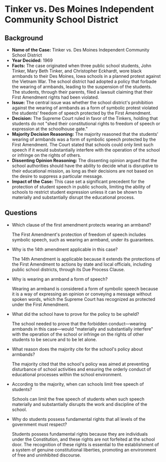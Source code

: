 # Tinker vs. Des Moines Independent Community School District

## Background

- **Name of the Case:** Tinker vs. Des Moines Independent Community School District
- **Year Decided:** 1969
- **Facts:** The case originated when three public school students, John Tinker, Mary Beth Tinker, and Christopher Eckhardt, wore black armbands to their Des Moines, Iowa schools in a planned protest against the Vietnam War. The school district had adopted a policy that forbade the wearing of armbands, leading to the suspension of the students. The students, through their parents, filed a lawsuit claiming that their First Amendment rights had been violated.
- **Issue:** The central issue was whether the school district's prohibition against the wearing of armbands as a form of symbolic protest violated the students' freedom of speech protected by the First Amendment.
- **Decision:** The Supreme Court ruled in favor of the Tinkers, holding that students do not "shed their constitutional rights to freedom of speech or expression at the schoolhouse gate."
- **Majority Decision Reasoning:** The majority reasoned that the students' wearing of armbands was a form of symbolic speech protected by the First Amendment. The Court stated that schools could only limit such speech if it would substantially interfere with the operation of the school or infringe on the rights of others.
- **Dissenting Opinion Reasoning:** The dissenting opinion argued that the school authorities should have the ability to decide what is disruptive to their educational mission, as long as their decisions are not based on the desire to suppress a particular message.
- **Impact of the Case:** This case set a significant precedent for the protection of student speech in public schools, limiting the ability of schools to restrict student expression unless it can be shown to materially and substantially disrupt the educational process.

## Questions

- Which clause of the first amendment protects wearing an armband?

    The First Amendment's protection of freedom of speech includes symbolic speech, such as wearing an armband, under its guarantees.

- Why is the 14th amendment applicable in this case?

    The 14th Amendment is applicable because it extends the protections of the First Amendment to actions by state and local officials, including public school districts, through its Due Process Clause.

- Why is wearing an armband a form of speech?

    Wearing an armband is considered a form of symbolic speech because it is a way of expressing an opinion or conveying a message without spoken words, which the Supreme Court has recognized as protected under the First Amendment.

- What did the school have to prove for the policy to be upheld?

    The school needed to prove that the forbidden conduct—wearing armbands in this case—would "materially and substantially interfere" with the operation of the school or infringe on the rights of other students to be secure and to be let alone.

- What reason does the majority cite for the school's policy about armbands?

    The majority cited that the school's policy was aimed at preventing disturbance of school activities and ensuring the orderly conduct of educational processes within the school environment.

- According to the majority, when can schools limit free speech of students?

    Schools can limit the free speech of students when such speech materially and substantially disrupts the work and discipline of the school.

- Why do students possess fundamental rights that all levels of the government must respect?

    Students possess fundamental rights because they are individuals under the Constitution, and these rights are not forfeited at the school door. The recognition of these rights is essential to the establishment of a system of genuine constitutional liberties, promoting an environment of free and uninhibited discourse.
